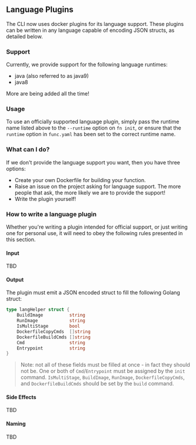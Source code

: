 ## Language Plugins

The CLI now uses docker plugins for its language support. These plugins can be
written in any language capable of encoding JSON structs, as detailed below.

### Support
Currently, we provide support for the following language runtimes:
* java (also referred to as java9)
* java8

More are being added all the time!

### Usage
To use an officially supported language plugin, simply pass the runtime name
listed above to the `--runtime` option on `fn init`, or ensure that the 
`runtime` option in `func.yaml` has been set to the correct runtime name.

### What can I do?
If we don't provide the language support you want, then you have three options:
* Create your own Dockerfile for building your function.
* Raise an issue on the project asking for language support. The more people
that ask, the more likely we are to provide the support!
* Write the plugin yourself!

### How to write a language plugin
Whether you're writing a plugin intended for official support, or just writing
one for personal use, it will need to obey the following rules presented in this
section.

#### Input
TBD

#### Output
The plugin must emit a JSON encoded struct to fill the following Golang struct:
```go
type langHelper struct {
    BuildImage          string
    RunImage            string
    IsMultiStage        bool
    DockerfileCopyCmds  []string
    DockerfileBuildCmds []string
    Cmd                 string
    Entrypoint          string
}
```
> Note: not all of these fields must be filled at once - in fact they should not be. 
> One or both of `Cmd`/`Entrypoint` must be assigned by the `init` command. 
> `IsMultiStage`, `BuildImage`, `RunImage`, `DockerfileCopyCmds`, and `DockerfileBuildCmds`
> should be set by the `build` command.

#### Side Effects
TBD

#### Naming
TBD
